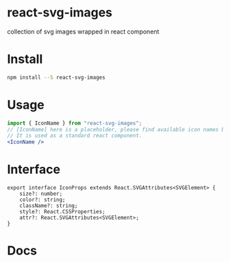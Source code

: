 # react-svg-images
collection of svg images wrapped in react component


# Install
```bash
npm install --S react-svg-images
```

# Usage
```jsx
import { IconName } from "react-svg-images";
// [IconName] here is a placeholder, please find available icon names below 
// It is used as a standard react component.
<IconName />
```

# Interface
```tsx
export interface IconProps extends React.SVGAttributes<SVGElement> {
    size?: number;
    color?: string;
    className?: string;
    style?: React.CSSProperties;
    attr?: React.SVGAttributes<SVGElement>;
}
```

# Docs

